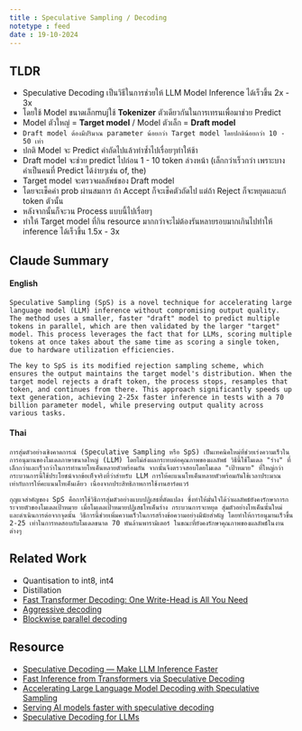 ```yaml
---
title : Speculative Sampling / Decoding
notetype : feed
date : 19-10-2024
---
```


## TLDR
- Speculative Decoding เป็นวิธีในการช่วยให้ LLM Model Inference ได้เร็วขึ้น 2x - 3x
- โดยใช้ Model ขนาดเล็กmujใช้ **Tokenizer** ตัวเดียวกันในการเทรนเพื่อมาช่วย Predict
- Model ตัวใหญ่ = **Target model** / Model ตัวเล็ก = **Draft model**
- `Draft model ต้องมีปริมาณ parameter น้อยกว่า Target model โดยปกติน้อยกว่า 10 - 50 เท่า`
- ปกติ Model จะ Predict คำถัดไปแล้วทำซ้ำไปเรื่อยๆทำให้ช้า
- Draft model จะช่วย predict ไปก่อน 1 - 10 token ล่วงหน้า (เล็กกว่าเร็วกว่า เพราะบางคำเป็นคนที่ Predict ได้ง่ายๆเช่น of, the)
- Target model จะตรวจผลลัพธ์ของ Draft model
- โดยจะเช็คค่า prob ผ่านสมการ ถ้า Accept ก็จะเช็คตัวถัดไป แต่ถ้า Reject ก็จะหยุดและแก้ token ตัวนั้น
- หลังจากนั้นก็จะวน Process แบบนี้ไปเรื่อยๆ
- ทำให้ Target model ที่กิน resource มากกว่าจะไม่ต้องรันหลายรอบมากเกินไปทำให้ inference ได้เร็วขึ้น 1.5x - 3x

## Claude Summary
#### English
```
Speculative Sampling (SpS) is a novel technique for accelerating large language model (LLM) inference without compromising output quality. The method uses a smaller, faster "draft" model to predict multiple tokens in parallel, which are then validated by the larger "target" model. This process leverages the fact that for LLMs, scoring multiple tokens at once takes about the same time as scoring a single token, due to hardware utilization efficiencies.

The key to SpS is its modified rejection sampling scheme, which ensures the output maintains the target model's distribution. When the target model rejects a draft token, the process stops, resamples that token, and continues from there. This approach significantly speeds up text generation, achieving 2-25x faster inference in tests with a 70 billion parameter model, while preserving output quality across various tasks.
```
#### Thai
```
การสุ่มตัวอย่างเชิงคาดการณ์ (Speculative Sampling หรือ SpS) เป็นเทคนิคใหม่ที่ช่วยเร่งความเร็วในการอนุมานของโมเดลภาษาขนาดใหญ่ (LLM) โดยไม่ส่งผลกระทบต่อคุณภาพของผลลัพธ์ วิธีนี้ใช้โมเดล "ร่าง" ที่เล็กกว่าและเร็วกว่าในการทำนายโทเค็นหลายตัวพร้อมกัน จากนั้นจึงตรวจสอบโดยโมเดล "เป้าหมาย" ที่ใหญ่กว่า กระบวนการนี้ใช้ประโยชน์จากข้อเท็จจริงที่ว่าสำหรับ LLM การให้คะแนนโทเค็นหลายตัวพร้อมกันใช้เวลาประมาณเท่ากับการให้คะแนนโทเค็นเดียว เนื่องจากประสิทธิภาพการใช้งานฮาร์ดแวร์

กุญแจสำคัญของ SpS คือการใช้วิธีการสุ่มตัวอย่างแบบปฏิเสธที่ดัดแปลง ซึ่งทำให้มั่นใจได้ว่าผลลัพธ์ยังคงรักษาการกระจายตัวของโมเดลเป้าหมาย เมื่อโมเดลเป้าหมายปฏิเสธโทเค็นร่าง กระบวนการจะหยุด สุ่มตัวอย่างโทเค็นนั้นใหม่ และดำเนินการต่อจากจุดนั้น วิธีการนี้ช่วยเพิ่มความเร็วในการสร้างข้อความอย่างมีนัยสำคัญ โดยทำให้การอนุมานเร็วขึ้น 2-25 เท่าในการทดสอบกับโมเดลขนาด 70 พันล้านพารามิเตอร์ ในขณะที่ยังคงรักษาคุณภาพของผลลัพธ์ในงานต่างๆ
```

## Related Work
- Quantisation to int8, int4
- Distillation 
- [Fast Transformer Decoding: One Write-Head is All You Need](https://arxiv.org/abs/1911.02150)
- [Aggressive decoding](https://arxiv.org/abs/2205.10350)
- [Blockwise parallel decoding](https://arxiv.org/abs/1811.03115)


## Resource
- [Speculative Decoding — Make LLM Inference Faster](https://medium.com/ai-science/speculative-decoding-make-llm-inference-faster-c004501af120)
- [Fast Inference from Transformers via Speculative Decoding](https://arxiv.org/abs/2211.17192)
- [Accelerating Large Language Model Decoding with Speculative Sampling](https://arxiv.org/abs/2302.01318)
- [Serving AI models faster with speculative decoding](https://research.ibm.com/blog/speculative-decoding)
- [Speculative Decoding for LLMs](https://github.com/hemingkx/SpeculativeDecodingPapers?tab=readme-ov-file#speculative-decoding-for-llms)